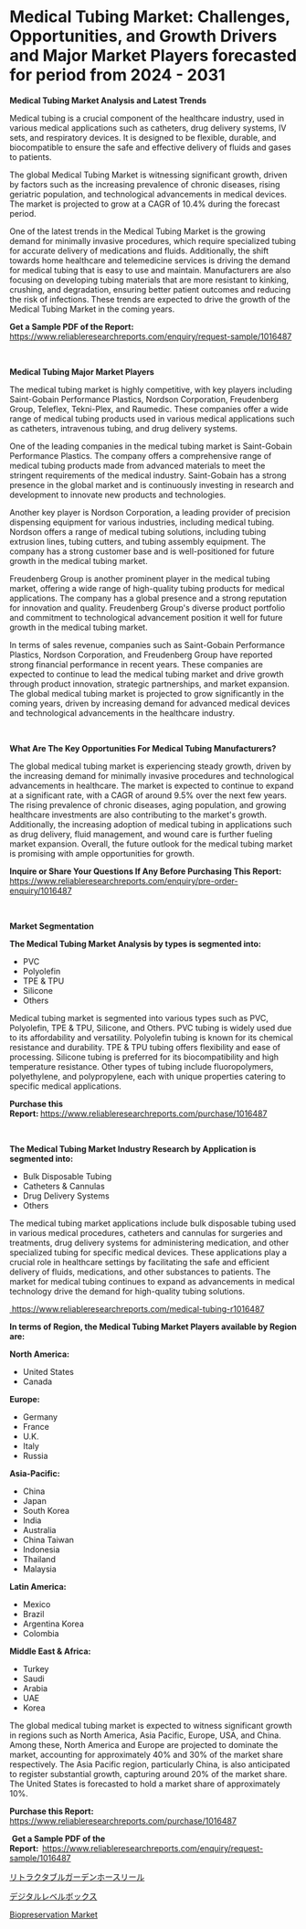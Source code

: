 <p><h1>Medical Tubing Market: Challenges, Opportunities, and Growth Drivers and Major Market Players forecasted for period from 2024 - 2031</h1></p><p><strong>Medical Tubing Market Analysis and Latest Trends</strong></p>
<p><p>Medical tubing is a crucial component of the healthcare industry, used in various medical applications such as catheters, drug delivery systems, IV sets, and respiratory devices. It is designed to be flexible, durable, and biocompatible to ensure the safe and effective delivery of fluids and gases to patients.</p><p>The global Medical Tubing Market is witnessing significant growth, driven by factors such as the increasing prevalence of chronic diseases, rising geriatric population, and technological advancements in medical devices. The market is projected to grow at a CAGR of 10.4% during the forecast period.</p><p>One of the latest trends in the Medical Tubing Market is the growing demand for minimally invasive procedures, which require specialized tubing for accurate delivery of medications and fluids. Additionally, the shift towards home healthcare and telemedicine services is driving the demand for medical tubing that is easy to use and maintain. Manufacturers are also focusing on developing tubing materials that are more resistant to kinking, crushing, and degradation, ensuring better patient outcomes and reducing the risk of infections. These trends are expected to drive the growth of the Medical Tubing Market in the coming years.</p></p>
<p><strong>Get a Sample PDF of the Report:&nbsp;</strong> <a href="https://www.reliableresearchreports.com/enquiry/request-sample/1016487">https://www.reliableresearchreports.com/enquiry/request-sample/1016487</a></p>
<p>&nbsp;</p>
<p><strong>Medical Tubing Major Market Players</strong></p>
<p><p>The medical tubing market is highly competitive, with key players including Saint-Gobain Performance Plastics, Nordson Corporation, Freudenberg Group, Teleflex, Tekni-Plex, and Raumedic. These companies offer a wide range of medical tubing products used in various medical applications such as catheters, intravenous tubing, and drug delivery systems.</p><p>One of the leading companies in the medical tubing market is Saint-Gobain Performance Plastics. The company offers a comprehensive range of medical tubing products made from advanced materials to meet the stringent requirements of the medical industry. Saint-Gobain has a strong presence in the global market and is continuously investing in research and development to innovate new products and technologies.</p><p>Another key player is Nordson Corporation, a leading provider of precision dispensing equipment for various industries, including medical tubing. Nordson offers a range of medical tubing solutions, including tubing extrusion lines, tubing cutters, and tubing assembly equipment. The company has a strong customer base and is well-positioned for future growth in the medical tubing market.</p><p>Freudenberg Group is another prominent player in the medical tubing market, offering a wide range of high-quality tubing products for medical applications. The company has a global presence and a strong reputation for innovation and quality. Freudenberg Group's diverse product portfolio and commitment to technological advancement position it well for future growth in the medical tubing market.</p><p>In terms of sales revenue, companies such as Saint-Gobain Performance Plastics, Nordson Corporation, and Freudenberg Group have reported strong financial performance in recent years. These companies are expected to continue to lead the medical tubing market and drive growth through product innovation, strategic partnerships, and market expansion. The global medical tubing market is projected to grow significantly in the coming years, driven by increasing demand for advanced medical devices and technological advancements in the healthcare industry.</p></p>
<p>&nbsp;</p>
<p><strong>What Are The Key Opportunities For Medical Tubing Manufacturers?</strong></p>
<p><p>The global medical tubing market is experiencing steady growth, driven by the increasing demand for minimally invasive procedures and technological advancements in healthcare. The market is expected to continue to expand at a significant rate, with a CAGR of around 9.5% over the next few years. The rising prevalence of chronic diseases, aging population, and growing healthcare investments are also contributing to the market's growth. Additionally, the increasing adoption of medical tubing in applications such as drug delivery, fluid management, and wound care is further fueling market expansion. Overall, the future outlook for the medical tubing market is promising with ample opportunities for growth.</p></p>
<p><strong>Inquire or Share Your Questions If Any Before Purchasing This Report:</strong> <a href="https://www.reliableresearchreports.com/enquiry/pre-order-enquiry/1016487">https://www.reliableresearchreports.com/enquiry/pre-order-enquiry/1016487</a></p>
<p>&nbsp;</p>
<p><strong>Market Segmentation</strong></p>
<p><strong>The Medical Tubing Market Analysis by types is segmented into:</strong></p>
<p><ul><li>PVC</li><li>Polyolefin</li><li>TPE & TPU</li><li>Silicone</li><li>Others</li></ul></p>
<p><p>Medical tubing market is segmented into various types such as PVC, Polyolefin, TPE & TPU, Silicone, and Others. PVC tubing is widely used due to its affordability and versatility. Polyolefin tubing is known for its chemical resistance and durability. TPE & TPU tubing offers flexibility and ease of processing. Silicone tubing is preferred for its biocompatibility and high temperature resistance. Other types of tubing include fluoropolymers, polyethylene, and polypropylene, each with unique properties catering to specific medical applications.</p></p>
<p><strong>Purchase this Report:&nbsp;</strong><a href="https://www.reliableresearchreports.com/purchase/1016487">https://www.reliableresearchreports.com/purchase/1016487</a></p>
<p>&nbsp;</p>
<p><strong>The Medical Tubing Market Industry Research by Application is segmented into:</strong></p>
<p><ul><li>Bulk Disposable Tubing</li><li>Catheters & Cannulas</li><li>Drug Delivery Systems</li><li>Others</li></ul></p>
<p><p>The medical tubing market applications include bulk disposable tubing used in various medical procedures, catheters and cannulas for surgeries and treatments, drug delivery systems for administering medication, and other specialized tubing for specific medical devices. These applications play a crucial role in healthcare settings by facilitating the safe and efficient delivery of fluids, medications, and other substances to patients. The market for medical tubing continues to expand as advancements in medical technology drive the demand for high-quality tubing solutions.</p></p>
<p><a href="https://www.reliableresearchreports.com/medical-tubing-r1016487">&nbsp;https://www.reliableresearchreports.com/medical-tubing-r1016487</a></p>
<p><strong>In terms of Region, the Medical Tubing Market Players available by Region are:</strong></p>
<p>
    <p> <strong> North America: </strong>
        <ul>
            <li>United States</li>
            <li>Canada</li>
        </ul>
        </p> 
    <p> <strong> Europe: </strong>
        <ul>
            <li>Germany</li>
            <li>France</li>
            <li>U.K.</li>
            <li>Italy</li>
            <li>Russia</li>
        </ul>
        </p> 
    <p> <strong> Asia-Pacific: </strong>
        <ul>
            <li>China</li>
            <li>Japan</li>
            <li>South Korea</li>
            <li>India</li>
            <li>Australia</li>
            <li>China Taiwan</li>
            <li>Indonesia</li>
            <li>Thailand</li>
            <li>Malaysia</li>
        </ul>
        </p> 
    <p> <strong> Latin America: </strong>
        <ul>
            <li>Mexico</li>
            <li>Brazil</li>
            <li>Argentina Korea</li>
            <li>Colombia</li>
        </ul>
        </p> 
    <p> <strong> Middle East & Africa: </strong>
        <ul>
            <li>Turkey</li>
            <li>Saudi</li>
            <li>Arabia</li>
            <li>UAE</li>
            <li>Korea</li>
        </ul>
    </p>
    </p>
<p><p>The global medical tubing market is expected to witness significant growth in regions such as North America, Asia Pacific, Europe, USA, and China. Among these, North America and Europe are projected to dominate the market, accounting for approximately 40% and 30% of the market share respectively. The Asia Pacific region, particularly China, is also anticipated to register substantial growth, capturing around 20% of the market share. The United States is forecasted to hold a market share of approximately 10%.</p></p>
<p><strong>Purchase this Report: </strong><a href="https://www.reliableresearchreports.com/purchase/1016487">https://www.reliableresearchreports.com/purchase/1016487</a></p>
<p>&nbsp;<strong>Get a Sample PDF of the Report:&nbsp;&nbsp;</strong><a href="https://www.reliableresearchreports.com/enquiry/request-sample/1016487">https://www.reliableresearchreports.com/enquiry/request-sample/1016487</a></p>
<p><strong></strong></p>
<p><p><a href="https://github.com/CieloStamm/Market-Research-Report-List-1/blob/main/776881648626.md">リトラクタブルガーデンホースリール</a></p><p><a href="https://github.com/pepo3k/Market-Research-Report-List-1/blob/main/490874648627.md">デジタルレベルボックス</a></p><p><a href="https://github.com/gracielawharr/Market-Research-Report-List-1/blob/main/biopreservation-market.md">Biopreservation Market</a></p></p>